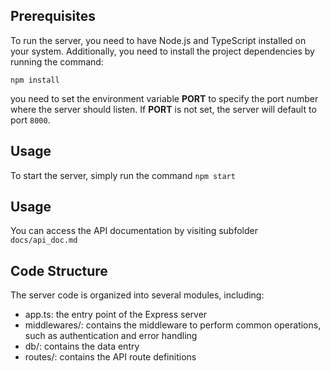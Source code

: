 ## Prerequisites

To run the server, you need to have Node.js and TypeScript installed on your system. Additionally, you need to install the project dependencies by running the command:

```
npm install
```

you need to set the environment variable **PORT** to specify the port number where the server should listen. If **PORT** is not set, the server will default to port `8000`.

## Usage

To start the server, simply run the command `npm start`

## Usage

You can access the API documentation by visiting subfolder `docs/api_doc.md`

## Code Structure

The server code is organized into several modules, including:

- app.ts: the entry point of the Express server
- middlewares/: contains the middleware to perform common operations, such as authentication and error handling
- db/: contains the data entry
- routes/: contains the API route definitions
